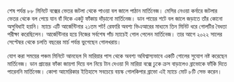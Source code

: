 শেষ পর্যন্ত ৮৮ মিনিটে বক্সের ভেতর জটলা থেকে পাওয়া বল জালে পাঠান মার্তিনেজ। মেসির নেওয়া কর্নারে জটলার ভেতর থেকে বল পেয়ে যান বাঁ দিকে একটু ফাঁকায় দাঁড়ানো মার্তিনেজ। ডান পায়ের শটে বল জালে জড়াতে তাঁর কোনো অসুবিধাই হয়নি। ম্যাচে এটি আর্জেন্টিনার ২১তম শট! রেফারি অবশ্য ভিএআরের মাধ্যমে তিন মিনিট ধরে গোলটির বৈধতা পরীক্ষা করেছিলেন। আর্জেন্টিনার হয়ে নিজের সর্বশেষ পাঁচ ম্যাচেই গোল পেলেন মার্তিনেজ। তার আগে ২০২২ সালের সেপ্টেম্বর থেকে চলতি বছরের মার্চ পর্যন্ত ভুগেছেন গোলখরায়।

যোগ করা সময়ের পঞ্চম মিনিটে আনহেল দি মারিয়ার পাস থেকে অবশ্য অবিশ্বাস্যভাবে একটি গোলের সুযোগ নষ্ট করেছেন মার্তিনেজ। ডান প্রান্তের ফাঁকা জায়গা দিয়ে বল নিয়ে টান দেওয়া দি মারিয়া বক্সে ঢুকে ক্রস বাড়ালেও ব্রাভোকে ফাঁকি দিতে পারেননি মার্তিনেজ। কোপা আমেরিকার ইতিহাসে সবচেয়ে বয়স্ক গোলকিপার ব্রাভো এই ম্যাচে মোট ৮টি সেভ করেন।
